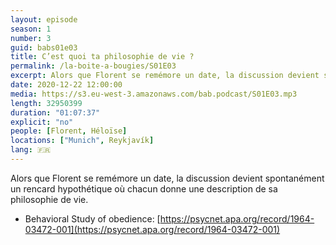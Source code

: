 ```yaml
---
layout: episode
season: 1
number: 3
guid: babs01e03
title: C’est quoi ta philosophie de vie ?
permalink: /la-boite-a-bougies/S01E03
excerpt: Alors que Florent se remémore un date, la discussion devient spontanément un rencard hypothétique où chacun donne une description de sa philosophie de vie.
date: 2020-12-22 12:00:00
media: https://s3.eu-west-3.amazonaws.com/bab.podcast/S01E03.mp3
length: 32950399
duration: "01:07:37"
explicit: "no"
people: [Florent, Héloïse]
locations: ["Munich", Reykjavík]
lang: 🇫🇷
---
```


Alors que Florent se remémore un date, la discussion devient spontanément un rencard hypothétique où chacun donne une description de sa philosophie de vie.

- Behavioral Study of obedience: [https://psycnet.apa.org/record/1964-03472-001](https://psycnet.apa.org/record/1964-03472-001)